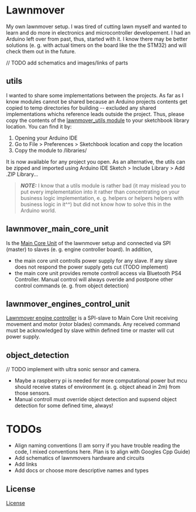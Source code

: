 # Lawnmover
My own lawnmover setup. I was tired of cutting lawn myself and wanted to learn and do more in electronics and microcontroller developement. 
I had an Arduino left over from past, thus, started with it. 
I know there may be better solutions (e. g. with actual timers on the board like the the STM32) and will check them out in the future.

// TODO add schematics and images/links of parts

## utils
I wanted to share some implementations between the projects. As far as I know modules cannot be shared because an Arduino projects contents get copied to temp directories for building -- excluded any shared implementations whichs reference leads outside the project.
Thus, please copy the contents of the [lawnmover_utils module](lawnmover_utils) to your sketchbook library location. You can find it by:
1. Opening your Arduino IDE
2. Go to File > Preferences > Sketchbook location and copy the location
3. Copy the module to <your-sketchbook-location>/libraries/

It is now available for any project you open. As an alternative, the utils can be zipped and imported using Arduino IDE Sketch > Include Library > Add .ZIP Library...

> **_NOTE:_** I know that a utils module is rather bad (it may mislead you to put every implementation into it rather than concentrating on your business logic implementation, e. g. helpers or helpers helpers with business logic in it^^) but did not know how to solve this in the Arduino world.

## lawnmover_main_core_unit
Is the [Main Core Unit](lawnmover_main_core_unit/README.md) of the lawnmover setup and connected via SPI (master) to slaves (e. g. engine controller board). In addition,
* the main core unit controlls power supply for any slave. If any slave does not respond the power supply gets cut (TODO implement)
* the main core unit provides remote controll access via Bluetooth PS4 Controller. Manual control will always overide and postpone other control commands (e. g. from object detection)

## lawnmover_engines_control_unit
[Lawnmover engine controller](lawnmover_engines_control_unit/README.md) is a SPI-slave to Main Core Unit receiving movement and motor (rotor blades) commands. 
Any received command must be acknowledged by slave within defined time or master will cut power supply.

## object_detection
// TODO implement with ultra sonic sensor and camera. 
  * Maybe a raspberry pi is needed for more computational power but mcu should receive states of environment (e. g. object ahead in 2m) from those sensors.
  * Manual controll must override object detection and supsend object detection for some defined time, always!


# TODOs
* Align naming conventions (I am sorry if you have trouble reading the code, I mixed conventions here. Plan is to align with Googles Cpp Guide)
* Add schematics of lawnmovers hardware and circuits
* Add links
* Add docs or choose more descriptive names and types

## License
[License](LICENSE)
